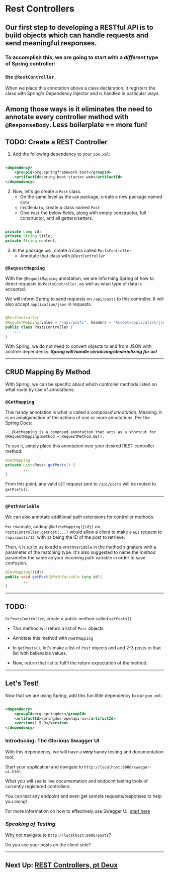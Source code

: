 # Rest Controllers

## Our first step to developing a RESTful API is to build objects which can handle requests and send meaningful responses.

### To accomplish this, we are going to start with a *different* type of Spring controller: 

### the `@RestController`.

When we place this annotation above a class declaration, it registers the class with Spring's Dependency Injector and is
handled in particular ways.

Among those ways is it eliminates the need to annotate every controller method with `@ResponseBody`. Less boilerplate ==
more fun!
---

## TODO: Create a REST Controller

1. Add the following dependency to your `pom.xml`:

```XML

<dependency>
    <groupId>org.springframework.boot</groupId>
    <artifactId>spring-boot-starter-web</artifactId>
</dependency>

```

2. Now, let's go create a `Post` class.
    - On the same level as the `web` package, create a new package named `data`
    - Inside `data`, create a class named `Post`
    - Give `Post` the below fields, along with empty constructor, full constructor, and all getters/setters.

```JAVA

private Long id;
private String title;
private String content;

```

3. In the package `web`, create a class called `PostsController`.
    - Annotate that class with `@RestController`

### `@RequestMapping`

With the `@RequestMapping` annotation, we are informing Spring of how to direct requests to `PostsController`, as well
as what type of data is accepted.

We will inform Spring to send requests on `/api/posts` to this controller. It will also accept `application/json` in
requests.

```JAVA

@RestController
@RequestMapping(value = "/api/posts", headers = "Accept=application/json")
public class PostsController {
    ...
}
```

With Spring, we do not need to convert objects to and from JSON with another dependency. ***Spring will handle
serializing/deserializing for us!***


---

## CRUD Mapping By Method

With Spring, we can be specific about which controller methods listen on what route by use of annotations.

### `@GetMapping`

This handy annotation is what is called a *composed annotation*. Meaning, it is an amalgamation of the actions of one or
more annotations. Per the Spring Docs:


```
...@GetMapping is a composed annotation that acts as a shortcut for @RequestMapping(method = RequestMethod.GET).
```

To use it, simply place this annotation over your desired REST controller method:

```JAVA
@GetMapping
private List<Post> getPosts() {
        ...
}
```

From this point, any valid `GET` request sent to `/api/posts` will be routed to `getPosts()`.

---
### `@PathVariable`
We can also annotate additional path extensions for controller methods.

For example, adding `@DeleteMapping({id})` on
`PostsController.getPost(...)` would allow a client to make a
`GET` request to `/api/posts/12`, with `12` being the ID of the post to retrieve.

Then, it is up to us to add a `@PathVariable` in the method signature with a parameter of the matching type. It's also
suggested to name the *method* parameter the same as your incoming path variable in order to save confusion.

```JAVA
@GetMapping({id})
public void getPost(@PathVariable Long id){
        ...
}
```


---

## TODO:
In `PostsController`, create a public method called `getPosts()`

- This method will return a list of `Post` objects


- Annotate this method with `@GetMapping`


- In `getPosts()`, let's make a list of `Post` objects and add 2-3 posts to that list with believable values.


- Now, return that list to fulfil the return expectation of the method.

---

## Let's Test!

Now that we are using Spring, add this fun little dependency to our `pom.xml`:

```XML

<dependency>
    <groupId>org.springdoc</groupId>
    <artifactId>springdoc-openapi-ui</artifactId>
    <version>1.5.9</version>
</dependency>
```

### Introducing: **The Glorious Swagger UI**

With this dependency, we will have a ***very*** handy testing and documentation tool.

Start your application and navigate to `http://localhost:8080/swagger-ui.html`

What you will see is live documentation and endpoint testing tools of currently registered controllers.

You can test any endpoint and even get sample requests/responses to help you along!

For more information on how to effectively use Swagger UI, [start here](https://swagger.io/docs/specification/about/)

### *Speaking of Testing*

Why not navigate to `http://localhost:8080/posts`?

Do you see your posts on the client side?

---

## Next Up: [REST Controllers, pt Deux](7-rest-controllers-2.md)





